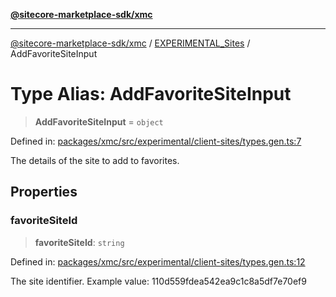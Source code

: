 [**@sitecore-marketplace-sdk/xmc**](../../../../README.md)

***

[@sitecore-marketplace-sdk/xmc](../../../../README.md) / [EXPERIMENTAL\_Sites](../README.md) / AddFavoriteSiteInput

# Type Alias: AddFavoriteSiteInput

> **AddFavoriteSiteInput** = `object`

Defined in: [packages/xmc/src/experimental/client-sites/types.gen.ts:7](https://github.com/Sitecore/marketplace-sdk/blob/main/packages/xmc/src/experimental/client-sites/types.gen.ts#L7)

The details of the site to add to favorites.

## Properties

### favoriteSiteId

> **favoriteSiteId**: `string`

Defined in: [packages/xmc/src/experimental/client-sites/types.gen.ts:12](https://github.com/Sitecore/marketplace-sdk/blob/main/packages/xmc/src/experimental/client-sites/types.gen.ts#L12)

The site identifier.
Example value: 110d559fdea542ea9c1c8a5df7e70ef9
